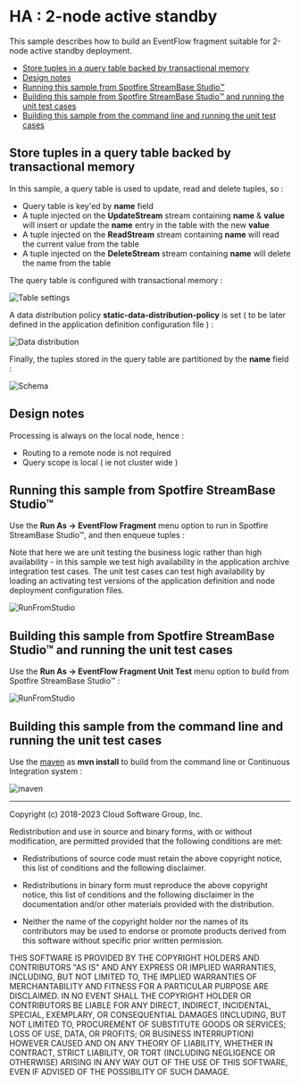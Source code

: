 # HA : 2-node active standby

This sample describes how to build an EventFlow fragment suitable for 2-node active standby deployment.

* [Store tuples in a query table backed by transactional memory](#store-tuples-in-a-query-table-backed-by-transactional-memory)
* [Design notes](#design-notes)
* [Running this sample from Spotfire StreamBase Studio&trade;](#running-this-sample-from-spotfire-streambase-studio-trade)
* [Building this sample from Spotfire StreamBase Studio&trade; and running the unit test cases](#building-this-sample-from-spotfire-streambase-studio-trade-and-running-the-unit-test-cases)
* [Building this sample from the command line and running the unit test cases](#building-this-sample-from-the-command-line-and-running-the-unit-test-cases)

<a name="store-tuples-in-a-query-table-backed-by-transactional-memory"></a>

## Store tuples in a query table backed by transactional memory

In this sample, a query table is used to update, read and delete tuples, so :

* Query table is key'ed by **name** field
* A tuple injected on the **UpdateStream** stream containing **name** & **value** will insert or update the **name** entry in the table with the new **value**
* A tuple injected on the **ReadStream** stream containing **name** will read the current value from the table
* A tuple injected on the **DeleteStream** stream containing **name** will delete the name from the table

The query table is configured with transactional memory :

![Table settings](images/studiotablesettings.png)

A data distribution policy **static-data-distribution-policy** is set ( to be later defined in the application definition configuration file ) :

![Data distribution](images/studiodatadistribution.png)

Finally, the tuples stored in the query table are partitioned by the **name** field :

![Schema](images/studioschema.png)

<a name="design-notes"></a>

## Design notes

Processing is always on the local node, hence :

* Routing to a remote node is not required
* Query scope is local ( ie not cluster wide )

<a name="running-this-sample-from-spotfire-streambase-studio-trade"></a>

## Running this sample from Spotfire StreamBase Studio&trade;

Use the **Run As -> EventFlow Fragment** menu option to run in Spotfire StreamBase Studio&trade;, and then enqueue tuples :

Note that here we are unit testing the business logic rather than high availability - in this sample we test high availability in
the application archive integration test cases.  The unit test cases can test high availability by loading an activating test versions 
of the application definition and node deployment configuration files.

![RunFromStudio](images/studio.gif)

<a name="building-this-sample-from-spotfire-streambase-studio-trade-and-running-the-unit-test-cases"></a>

## Building this sample from Spotfire StreamBase Studio&trade; and running the unit test cases

Use the **Run As -> EventFlow Fragment Unit Test** menu option to build from Spotfire StreamBase Studio&trade; :

![RunFromStudio](images/studiounit.gif)

<a name="building-this-sample-from-the-command-line-and-running-the-unit-test-cases"></a>

## Building this sample from the command line and running the unit test cases

Use the [maven](https://maven.apache.org) as **mvn install** to build from the command line or Continuous Integration system :

![maven](images/maven.gif)


---
Copyright (c) 2018-2023 Cloud Software Group, Inc.

Redistribution and use in source and binary forms, with or without
modification, are permitted provided that the following conditions are met:

* Redistributions of source code must retain the above copyright notice, this
  list of conditions and the following disclaimer.

* Redistributions in binary form must reproduce the above copyright notice,
  this list of conditions and the following disclaimer in the documentation
  and/or other materials provided with the distribution.

* Neither the name of the copyright holder nor the names of its
  contributors may be used to endorse or promote products derived from
  this software without specific prior written permission.

THIS SOFTWARE IS PROVIDED BY THE COPYRIGHT HOLDERS AND CONTRIBUTORS "AS IS"
AND ANY EXPRESS OR IMPLIED WARRANTIES, INCLUDING, BUT NOT LIMITED TO, THE
IMPLIED WARRANTIES OF MERCHANTABILITY AND FITNESS FOR A PARTICULAR PURPOSE ARE
DISCLAIMED. IN NO EVENT SHALL THE COPYRIGHT HOLDER OR CONTRIBUTORS BE LIABLE
FOR ANY DIRECT, INDIRECT, INCIDENTAL, SPECIAL, EXEMPLARY, OR CONSEQUENTIAL
DAMAGES (INCLUDING, BUT NOT LIMITED TO, PROCUREMENT OF SUBSTITUTE GOODS OR
SERVICES; LOSS OF USE, DATA, OR PROFITS; OR BUSINESS INTERRUPTION) HOWEVER
CAUSED AND ON ANY THEORY OF LIABILITY, WHETHER IN CONTRACT, STRICT LIABILITY,
OR TORT (INCLUDING NEGLIGENCE OR OTHERWISE) ARISING IN ANY WAY OUT OF THE USE
OF THIS SOFTWARE, EVEN IF ADVISED OF THE POSSIBILITY OF SUCH DAMAGE.
